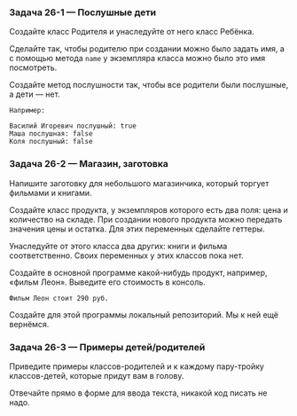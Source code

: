 ### Задача 26-1 — Послушные дети 

Создайте класс Родителя и унаследуйте от него класс Ребёнка.

Сделайте так, чтобы родителю при создании можно было задать имя, а с помощью метода `name` у экземпляра класса можно было это имя посмотреть.

Создайте метод послушности так, чтобы все родители были послушные, а дети — нет.

```
Например:

Василий Игоревич послушный: true
Маша послушная: false
Коля послушный: false
```


### Задача 26-2 — Магазин, заготовка 

Напишите заготовку для небольшого магазинчика, который торгует фильмами и книгами.

Создайте класс продукта, у экземпляров которого есть два поля: цена и количество на складе. При создании нового продукта можно передать значения цены и остатка. Для этих переменных сделайте геттеры.

Унаследуйте от этого класса два других: книги и фильма соответственно. Своих переменных у этих классов пока нет.

Создайте в основной программе какой-нибудь продукт, например, «фильм Леон». Выведите его стоимость в консоль.
```
Фильм Леон стоит 290 руб.
```
Создайте для этой программы локальный репозиторий. Мы к ней ещё вернёмся.



### Задача 26-3 — Примеры детей/родителей 

Приведите примеры классов-родителей и к каждому пару-тройку классов-детей, которые придут вам в голову.

Отвечайте прямо в форме для ввода текста, никакой код писать не надо.
